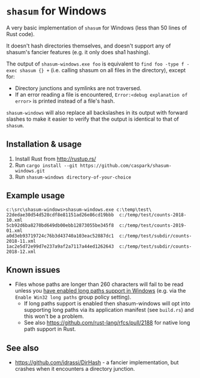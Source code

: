 # `shasum` for Windows

A very basic implementation of `shasum` for Windows (less than 50 lines of Rust code).

It doesn't hash directories themselves, and doesn't support any of shasum's fancier features (e.g. it only does sha1 hashing).

The output of `shasum-windows.exe foo` is equivalent to `find foo -type f -exec shasum {} +` (i.e. calling shasum on all files in the directory), except for:

* Directory junctions and symlinks are not traversed.
* If an error reading a file is encountered, `Error:<debug explanation of error>` is printed instead of a file's hash.

`shasum-windows` will also replace all backslashes in its output with forward slashes to make it easier to verify that the output is identical to that of `shasum`.

## Installation & usage

1. Install Rust from http://rustup.rs/
2. Run `cargo install --git https://github.com/caspark/shasum-windows.git`
3. Run `shasum-windows directory-of-your-choice`

## Example usage

```
c:\src\shasum-windows>shasum-windows.exe c:\temp\test\
22dedae30d54d528cdf8e81151ad26e86cd19bbb  c:/temp/test/counts-2018-10.xml
5cb92d6ba8270bd649db00ebb12873055be345f8  c:/temp/test/counts-2019-01.xml
a0d3eb93719724c76b3d43740a103eac52887dc1  c:/temp/test/subdir/counts-2018-11.xml
1ac2e5d72e99d7e237a9af2a7117a44ed1262643  c:/temp/test/subdir/counts-2018-12.xml
```

## Known issues

* Files whose paths are longer than 260 characters will fail to be read unless you [have enabled long paths support in Windows](https://www.howtogeek.com/266621/how-to-make-windows-10-accept-file-paths-over-260-characters/) (e.g. via the `Enable Win32 long paths` group policy setting).
  * If long paths support is enabled then shasum-windows will opt into supporting long paths via its application manifest (see `build.rs`) and this won't be a problem.
  * See also https://github.com/rust-lang/rfcs/pull/2188 for native long path support in Rust.

## See also

* https://github.com/idrassi/DirHash - a fancier implementation, but crashes when it encounters a directory junction.
